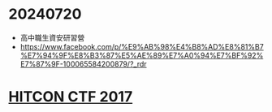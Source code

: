 # 20240720

- 高中職生資安研習營
- https://www.facebook.com/p/%E9%AB%98%E4%B8%AD%E8%81%B7%E7%94%9F%E8%B3%87%E5%AE%89%E7%A0%94%E7%BF%92%E7%87%9F-100065584200879/?_rdr

# [HITCON CTF 2017](https://ctf2017.hitcon.org/)
